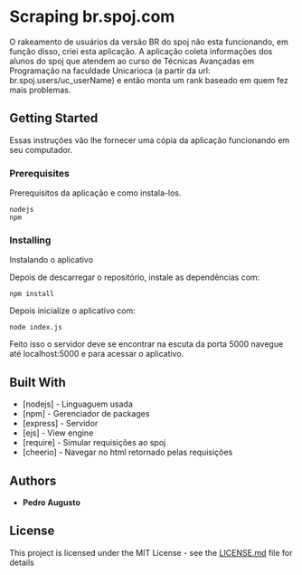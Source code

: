 # Scraping br.spoj.com

O rakeamento de usuários da versão BR do spoj não esta funcionando, em função disso,
criei esta aplicação. A aplicação coleta informações dos alunos do spoj que atendem ao curso de Técnicas
Avançadas em Programação na faculdade Unicarioca (a partir da url: br.spoj.users/uc_userName) e então
monta um rank baseado em quem fez mais problemas.

## Getting Started

Essas instruções vão lhe fornecer uma cópia da aplicação funcionando em seu computador.

### Prerequisites

Prerequisitos da aplicação e como instala-los.

```
nodejs
npm
```

### Installing

Instalando o aplicativo

Depois de descarregar o repositório, instale as dependências com:

```
npm install
```

Depois inicialize o aplicativo com:

```
node index.js
```

Feito isso o servidor deve se encontrar na escuta da porta 5000 navegue até localhost:5000 e para acessar o aplicativo.

## Built With

* [nodejs] - Linguaguem usada
* [npm] - Gerenciador de packages
* [express] - Servidor
* [ejs] - View engine
* [require] - Simular requisições ao spoj
* [cheerio] - Navegar no html retornado pelas requisições
## Authors

* **Pedro Augusto**

## License

This project is licensed under the MIT License - see the [LICENSE.md](LICENSE.md) file for details

